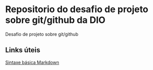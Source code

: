 # Repositorio do desafio de projeto sobre git/github da DIO
Desafio de projeto sobre git/github

## Links úteis
[Sintaxe básica Markdown](https://www.markdownguide.org/basic-syntax/)
